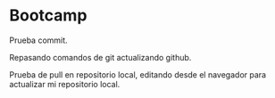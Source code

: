 # Bootcamp

Prueba commit.

Repasando comandos de git actualizando github.

Prueba de pull en repositorio local, editando desde el navegador para actualizar mi repositorio local.
